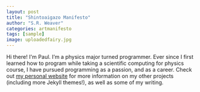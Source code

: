 ```yaml
---
layout: post
title: "Shintoaigazo Manifesto"
author: "S.R. Weaver"
categories: artmanifesto
tags: [sample]
image: uploadedfairy.jpg
---
```


Hi there! I'm Paul. I’m a physics major turned programmer. Ever since I first learned how to program while taking a scientific computing for physics course, I have pursued programming as a passion, and as a career. Check out [my personal website](https://www.lenpaul.com/) for more information on my other projects (including more Jekyll themes!), as well as some of my writing.
